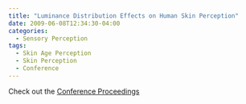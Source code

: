 ```yaml
---
title: "Luminance Distribution Effects on Human Skin Perception"
date: 2009-06-08T12:34:30-04:00
categories:
  - Sensory Perception
tags:
  - Skin Age Perception
  - Skin Perception
  - Conference
---
```



Check out the [Conference Proceedings][URL] 

[URL]:   https://www.ieice.org/ken/paper/200906161aN4/eng/